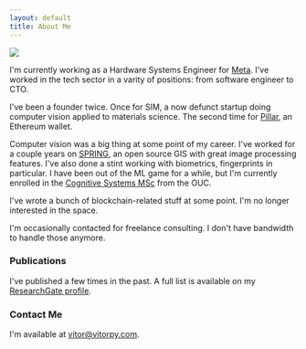 ```yaml
---
layout: default
title: About Me
---
```


<img class="profile-picture" src="{{site.profile-picture}}">

I'm currently working as a Hardware Systems Engineer for [Meta](https://www.meta.com). I've worked in the tech sector in a varity of positions: from software engineer to CTO.

I've been a founder twice. Once for SIM, a now defunct startup doing computer vision applied to materials science. The second time for [Pillar](https://pillar.fi), an Ethereum wallet.

Computer vision was a big thing at some point of my career. I've worked for a couple years on [SPRING](http://www.dpi.inpe.br/spring/), an open source GIS with great image processing features. I've also done a stint working with biometrics, fingerprints in particular. I have been out of the ML game for a while, but I'm currently enrolled in the [Cognitive Systems MSc](https://www.ouc.ac.cy/index.php/en/studies/programs/master/cos) from the OUC.

I've wrote a bunch of blockchain-related stuff at some point. I'm no longer interested in the space.

I'm occasionally contacted for freelance consulting. I don't have bandwidth to handle those anymore.

### Publications

I've published a few times in the past. A full list is available on my [ResearchGate profile](https://www.researchgate.net/profile/Vitor-Py-Braga).

### Contact Me

I'm available at [vitor@vitorpy.com](mailto:vitor@vitorpy.com).
